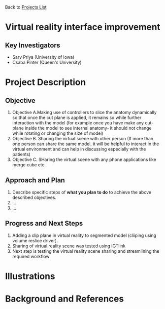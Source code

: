 Back to [Projects List](../../README.md#ProjectsList)

# Virtual reality interface improvement 

## Key Investigators

- Sarv Priya (University of Iowa)
- Csaba Pinter (Queen's University)


# Project Description

<!-- Currently, only one user can interact with virtual reality scene at one time limiting the sharing of scene between multiple users. Also, while using Virtual reality headsets, the headset works as a slicer to see the inside anatomy for example in heart. However for this we need to bring the model close to the headset and the moment you try to rotate or change size of model- that cut-plane is lost. -->

## Objective

<!-- Describe here WHAT you would like to achieve (what you will have as end result). -->

1. Objective A.Making use of controllers to slice the anatomy dynamically  so that once the cut plane is applied, it remains so while further interaction with the model (for example once you have make any cut-plane inside the model to see internal anatomy- it should not change while rotating or changing the size of model)
1. Objective B. Sharing the virtual scene with other person (If more than one person can share the same model, it will be helpful to interact in the virtual environment and can help in discussing especially with the patients)
1. Objective C. SHaring the virtual scene with any phone applications like merge cube etc.

## Approach and Plan

<!-- Describe here HOW you would like to achieve the objectives stated above. -->

1. Describe specific steps of **what you plan to do** to achieve the above described objectives.
1. ...
1. ...

## Progress and Next Steps

<!-- Update this section as you make progress, describing of what you have ACTUALLY DONE. If there are specific steps that you could not complete then you can describe them here, too. -->

1. Adding a clip plane in virtual reality to segmented model (cliiping using volume reslice driver).
2. Sharing of virtual reality scene was tested using IGTlink
3. Next step is testing the virtual reality scene sharing and streamlining the required workflow

# Illustrations

<!-- This is one cine 4D model with virtual reality scene that has nice example of cut-planes being maintained while further interacting with the models
https://drive.google.com/file/d/1ahwhjDRkpquo04mMinnnqra6nrKhw-De/view?usp=sharing
![Description of picture](Example2.jpg)
![Some more images](Example2.jpg)
-->

# Background and References

<!-- If you developed any software, include link to the source code repository. If possible, also add links to sample data, and to any relevant publications. -->
